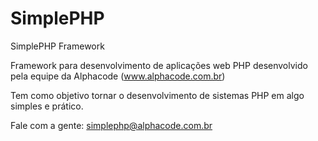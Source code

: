 # SimplePHP
SimplePHP Framework

Framework para desenvolvimento de aplicações web PHP desenvolvido pela equipe da Alphacode (www.alphacode.com.br)

Tem como objetivo tornar o desenvolvimento de sistemas PHP em algo simples e prático.

Fale com a gente: simplephp@alphacode.com.br

